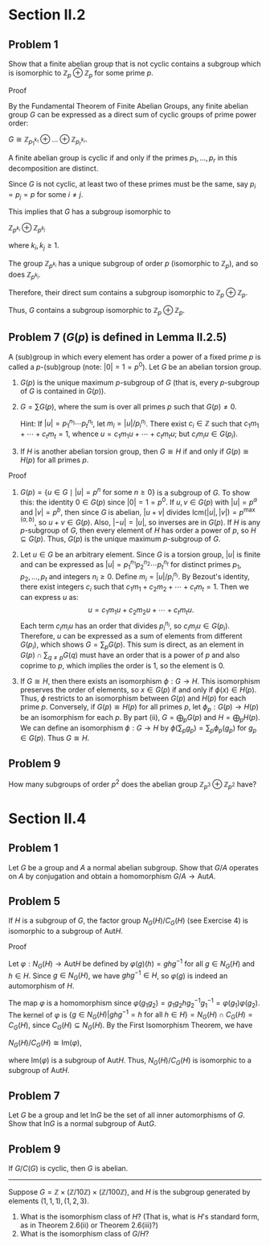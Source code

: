 # Section II.2
## Problem 1
Show that a finite abelian group that is not cyclic contains a subgroup which is isomorphic to $\mathbb{Z}_p \oplus\mathbb{Z}_p$ for some prime $p$.

Proof

By the Fundamental Theorem of Finite Abelian Groups, any finite abelian group $G$ can be expressed as a direct sum of cyclic groups of prime power order:

$`G \cong \mathbb{Z}_{p_1^{k_1}} \oplus \dots \oplus \mathbb{Z}_{p_r^{k_r}}`$.

A finite abelian group is cyclic if and only if the primes $p_1, \dots, p_r$ in this decomposition are distinct.

Since $G$ is not cyclic, at least two of these primes must be the same, say $p_i = p_j = p$ for some $i \neq j$.

This implies that $G$ has a subgroup isomorphic to

$`\mathbb{Z}_{p^{k_i}} \oplus \mathbb{Z}_{p^{k_j}}`$

where $k_i, k_j \ge 1$.

The group $`\mathbb{Z}_{p^{k_i}}`$ has a unique subgroup of order $p$ (isomorphic to $`\mathbb{Z}_p`$), and so does $`\mathbb{Z}_{p^{k_j}}`$.

Therefore, their direct sum contains a subgroup isomorphic to $`\mathbb{Z}_p \oplus \mathbb{Z}_p`$.

Thus, $G$ contains a subgroup isomorphic to $`\mathbb{Z}_p \oplus \mathbb{Z}_p`$.

## Problem 7 ($G(p)$ is defined in Lemma II.2.5)
A (sub)group in which every element has order a power of a fixed prime $p$ is called a $p$-(sub)group (note: $|0|=1=p^0$). Let $G$ be an abelian torsion group.
<ol>
<li>

$G(p)$ is the unique maximum $p$-subgroup of $G$ (that is, every $p$-subgroup of $G$ is contained in $G(p)$).
</li>
<li>

$G=\sum G(p)$, where the sum is over all primes $p$ such that $G(p) \neq 0$.
  
Hint: If $|u|=p_1^{n_1} \cdots p_t^{n_t}$, let $m_i=|u| / p_i^{n_i}$. There exist $c_i \in \mathbb{Z}$ such that $c_1 m_1+\cdots +c_t m_t=1$, whence $u=c_1 m_1 u+\cdots+c_t m_t u$; but $c_i m_i u \in G(p_i)$.
</li>
<li>

If $H$ is another abelian torsion group, then $G \cong H$ if and only if $G(p) \cong H(p)$ for all primes $p$.
</li>
</ol>

Proof

<ol>
<li>

$G(p)=\{u \in G \mid |u|=p^n \text { for some } n \geq 0\}$ is a subgroup of $G$. To show this: the identity $0 \in G(p)$ since $|0|=1=p^0$. If $u, v \in G(p)$ with $|u|=p^a$ and $|v|=p^b$, then since $G$ is abelian, $|u+v|$ divides $\mathrm{lcm}(|u|,|v|) = p^{\max(a,b)}$, so $u+v \in G(p)$. Also, $|-u|=|u|$, so inverses are in $G(p)$. If $H$ is any $p$-subgroup of $G$, then every element of $H$ has order a power of $p$, so $H \subseteq G(p)$. Thus, $G(p)$ is the unique maximum $p$-subgroup of $G$.
</li>
<li>

Let $u \in G$ be an arbitrary element. Since $G$ is a torsion group, $|u|$ is finite and can be expressed as $|u|=p_1^{n_1} p_2^{n_2} \cdots p_t^{n_t}$ for distinct primes $p_1, p_2, \ldots, p_t$ and integers $n_i \geq 0$. Define $m_i = |u| / p_i^{n_i}$. By Bezout's identity, there exist integers $c_i$ such that $c_1 m_1 + c_2 m_2 + \cdots + c_t m_t = 1$. Then we can express $u$ as:
$$u = c_1 m_1 u + c_2 m_2 u + \cdots + c_t m_t u.$$
Each term $c_i m_i u$ has an order that divides $p_i^{n_i}$, so $c_i m_i u \in G(p_i)$. Therefore, $u$ can be expressed as a sum of elements from different $G(p_i)$, which shows $G = \sum_p G(p)$. This sum is direct, as an element in $G(p) \cap \sum_{q \neq p} G(q)$ must have an order that is a power of $p$ and also coprime to $p$, which implies the order is 1, so the element is 0.
</li>
<li>

If $G \cong H$, then there exists an isomorphism $\phi: G \to H$. This isomorphism preserves the order of elements, so $x \in G(p)$ if and only if $\phi(x) \in H(p)$. Thus, $\phi$ restricts to an isomorphism between $G(p)$ and $H(p)$ for each prime $p$. Conversely, if $G(p) \cong H(p)$ for all primes $p$, let $\phi_p: G(p) \to H(p)$ be an isomorphism for each $p$. By part (ii), $G = \bigoplus_p G(p)$ and $H = \bigoplus_p H(p)$. We can define an isomorphism $\phi: G \to H$ by $\phi(\sum_p g_p) = \sum_p \phi_p(g_p)$ for $g_p \in G(p)$. Thus $G \cong H$.
</li>
</ol>

## Problem 9
How many subgroups of order $p^2$ does the abelian group $`\mathbb{Z}_{p^3} \oplus \mathbb{Z}_{p^2}`$ have?

# Section II.4
## Problem 1
Let $G$ be a group and $A$ a normal abelian subgroup. Show that $G / A$ operates on $A$ by conjugation and obtain a homomorphism $G / A \to \mathrm{Aut} A$.

## Problem 5
If $H$ is a subgroup of $G$, the factor group $N_G(H) / C_G(H)$ (see Exercise 4) is isomorphic to a subgroup of $\mathrm{Aut} H$.

Proof

Let $\varphi: N_G(H) \to \mathrm{Aut} H$ be defined by $\varphi(g)(h) = ghg^{-1}$ for all $g \in N_G(H)$ and $h \in H$. Since $g \in N_G(H)$, we have $ghg^{-1} \in H$, so $\varphi(g)$ is indeed an automorphism of $H$.

The map $\varphi$ is a homomorphism since $\varphi(g_1g_2) =g_1g_2hg_2^{-1}g_1^{-1}= \varphi(g_1)\varphi(g_2)$. The kernel of $\varphi$ is $`\{g \in N_G(H) | ghg^{-1} = h\text{ for all }h \in H\} = N_G(H) \cap C_G(H) = C_G(H)`$, since $C_G(H) \subseteq N_G(H)$. By the First Isomorphism Theorem, we have

$N_G(H) / C_G(H) \cong \mathrm{Im}(\varphi),$

where $\mathrm{Im}(\varphi)$ is a subgroup of $\mathrm{Aut} H$. Thus, $N_G(H) / C_G(H)$ is isomorphic to a subgroup of $\mathrm{Aut} H$.

## Problem 7
Let $G$ be a group and let $\mathrm{In} G$ be the set of all inner automorphisms of $G$. Show that $\mathrm{In} G$ is a normal subgroup of $\mathrm{Aut} G$.

## Problem 9
If $G / C(G)$ is cyclic, then $G$ is abelian.

---

Suppose $G=\mathbb{Z} \times(\mathbb{Z} / 10 \mathbb{Z}) \times(\mathbb{Z} / 100 \mathbb{Z})$, and $H$ is the subgroup generated by elements $(1,1,1),(1,2,3)$.
1. What is the isomorphism class of $H$? (That is, what is $H$'s standard form, as in Theorem 2.6(ii) or Theorem 2.6(iii)?)
2. What is the isomorphism class of $G / H$?
